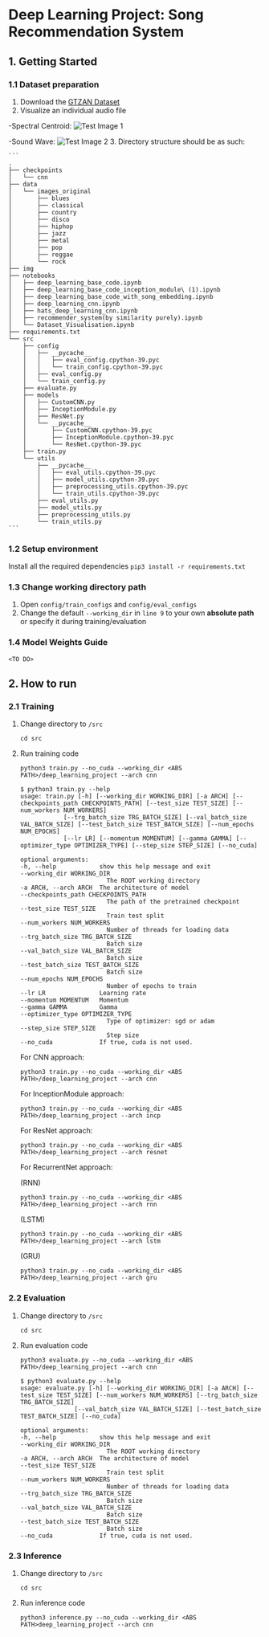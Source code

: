 # Deep Learning Project: Song Recommendation System

## 1. Getting Started
### 1.1 Dataset preparation
1. Download the [GTZAN Dataset](https://www.kaggle.com/datasets/andradaolteanu/gtzan-dataset-music-genre-classification) 
2. Visualize an individual audio file

-Spectral Centroid:
![Test Image 1](https://github.com/mihirchhiber/deep_learning_project/blob/main/img/spectral%20centroid%20of%20blue1.png)

-Sound Wave:
![Test Image 2](https://github.com/mihirchhiber/deep_learning_project/blob/main/img/sound%20wave%20of%20blue1.png)
3. Directory structure should be as such:

    ```
    .
    ├── checkpoints
    │   └── cnn
    ├── data
    │   └── images_original
    │       ├── blues
    │       ├── classical
    │       ├── country
    │       ├── disco
    │       ├── hiphop
    │       ├── jazz
    │       ├── metal
    │       ├── pop
    │       ├── reggae
    │       └── rock
    ├── img
    ├── notebooks
    │   ├── deep_learning_base_code.ipynb
    │   ├── deep_learning_base_code_inception_module\ (1).ipynb
    │   ├── deep_learning_base_code_with_song_embedding.ipynb
    │   ├── deep_learning_cnn.ipynb
    │   ├── hats_deep_learning_cnn.ipynb
    │   ├── recommender_system(by similarity purely).ipynb
    │   └── Dataset_Visualisation.ipynb
    ├── requirements.txt
    └── src
        ├── config
        │   ├── __pycache__
        │   │   ├── eval_config.cpython-39.pyc
        │   │   └── train_config.cpython-39.pyc
        │   ├── eval_config.py
        │   └── train_config.py
        ├── evaluate.py
        ├── models
        │   ├── CustomCNN.py
        │   ├── InceptionModule.py
        │   ├── ResNet.py
        │   └── __pycache__
        │       ├── CustomCNN.cpython-39.pyc
        │       ├── InceptionModule.cpython-39.pyc
        │       └── ResNet.cpython-39.pyc
        ├── train.py
        └── utils
            ├── __pycache__
            │   ├── eval_utils.cpython-39.pyc
            │   ├── model_utils.cpython-39.pyc
            │   ├── preprocessing_utils.cpython-39.pyc
            │   └── train_utils.cpython-39.pyc
            ├── eval_utils.py
            ├── model_utils.py
            ├── preprocessing_utils.py
            └── train_utils.py
    ```

### 1.2 Setup environment    
Install all the required dependencies
    ```
    pip3 install -r requirements.txt
    ```

### 1.3 Change working directory path
1. Open `config/train_configs` and `config/eval_configs`
2. Change the default `--working_dir` in `line 9` to your own **absolute path**  or specify it during training/evaluation

### 1.4 Model Weights Guide
    <TO DO>

## 2. How to run
### 2.1 Training
1. Change directory to `/src`
    ```
    cd src
    ```

2. Run training code
    ```
    python3 train.py --no_cuda --working_dir <ABS PATH>/deep_learning_project --arch cnn
    ```

    ```
    $ python3 train.py --help
    usage: train.py [-h] [--working_dir WORKING_DIR] [-a ARCH] [--checkpoints_path CHECKPOINTS_PATH] [--test_size TEST_SIZE] [--num_workers NUM_WORKERS]
                [--trg_batch_size TRG_BATCH_SIZE] [--val_batch_size VAL_BATCH_SIZE] [--test_batch_size TEST_BATCH_SIZE] [--num_epochs NUM_EPOCHS]
                [--lr LR] [--momentum MOMENTUM] [--gamma GAMMA] [--optimizer_type OPTIMIZER_TYPE] [--step_size STEP_SIZE] [--no_cuda]

    optional arguments:
    -h, --help            show this help message and exit
    --working_dir WORKING_DIR
                            The ROOT working directory
    -a ARCH, --arch ARCH  The architecture of model
    --checkpoints_path CHECKPOINTS_PATH
                            The path of the pretrained checkpoint
    --test_size TEST_SIZE
                            Train test split
    --num_workers NUM_WORKERS
                            Number of threads for loading data
    --trg_batch_size TRG_BATCH_SIZE
                            Batch size
    --val_batch_size VAL_BATCH_SIZE
                            Batch size
    --test_batch_size TEST_BATCH_SIZE
                            Batch size
    --num_epochs NUM_EPOCHS
                            Number of epochs to train
    --lr LR               Learning rate
    --momentum MOMENTUM   Momentum
    --gamma GAMMA         Gamma
    --optimizer_type OPTIMIZER_TYPE
                            Type of optimizer: sgd or adam
    --step_size STEP_SIZE
                            Step size
    --no_cuda             If true, cuda is not used.
    ```

    For CNN approach:
    ```
    python3 train.py --no_cuda --working_dir <ABS PATH>/deep_learning_project --arch cnn
    ```
    For InceptionModule approach:
    ```
    python3 train.py --no_cuda --working_dir <ABS PATH>/deep_learning_project --arch incp
    ```
    For ResNet approach:
    ```
    python3 train.py --no_cuda --working_dir <ABS PATH>/deep_learning_project --arch resnet
    ```
    For RecurrentNet approach:

    (RNN)
    ```
    python3 train.py --no_cuda --working_dir <ABS PATH>/deep_learning_project --arch rnn
    ```
    
    (LSTM)
    ```
    python3 train.py --no_cuda --working_dir <ABS PATH>/deep_learning_project --arch lstm
    ```
    
    (GRU)
    ```
    python3 train.py --no_cuda --working_dir <ABS PATH>/deep_learning_project --arch gru
    ```


### 2.2 Evaluation
1. Change directory to `/src`
    ```
    cd src
    ```

2. Run evaluation code
    ```
    python3 evaluate.py --no_cuda --working_dir <ABS PATH>/deep_learning_project --arch cnn
    ```
    
    ```
    $ python3 evaluate.py --help
    usage: evaluate.py [-h] [--working_dir WORKING_DIR] [-a ARCH] [--test_size TEST_SIZE] [--num_workers NUM_WORKERS] [--trg_batch_size TRG_BATCH_SIZE]
                   [--val_batch_size VAL_BATCH_SIZE] [--test_batch_size TEST_BATCH_SIZE] [--no_cuda]

    optional arguments:
    -h, --help            show this help message and exit
    --working_dir WORKING_DIR
                            The ROOT working directory
    -a ARCH, --arch ARCH  The architecture of model
    --test_size TEST_SIZE
                            Train test split
    --num_workers NUM_WORKERS
                            Number of threads for loading data
    --trg_batch_size TRG_BATCH_SIZE
                            Batch size
    --val_batch_size VAL_BATCH_SIZE
                            Batch size
    --test_batch_size TEST_BATCH_SIZE
                            Batch size
    --no_cuda             If true, cuda is not used.
    ```

### 2.3 Inference
1. Change directory to `/src`
    ```
    cd src
    ```
2. Run inference code
    ```
    python3 inference.py --no_cuda --working_dir <ABS PATH>deep_learning_project --arch cnn
    ```
